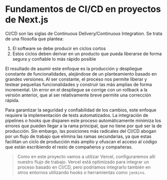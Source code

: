 # Fundamentos de CI/CD en proyectos de Next.js

CI/CD son las siglas de Continuous Delivery/Continuous Integration. Se trata de una filosofía que plantea:

1. El software se debe producir en ciclos cortos
1. Estos ciclos deben derivar en un producto que pueda liberarse de forma segura y confiable lo más rápido posible

El resultado de asumir este enfoque es la producción y despliegue constante de funcionalidades, alejándose de un planteamiento basado en grandes versiones. Al ser constante, el proceso nos permite liberar y testear pequeñas funcionalidades y construir las más amplias de forma incremental. Un error en el despliegue se corrige con un rollback a la versión anterior, que al ser relativamente breve permite una corrección rápida.

Para garantizar la seguridad y confiabilidad de los cambios, este enfoque requiere la implementación de tests automatizados. La integración de pipelines o hooks que disparen este proceso automáticamente minimiza los errores que pueden llegar a la rama principal, que no tiene por qué ser la de producción. Sin embargo, las posiciones más radicales del CI/CD abogan por un flujo de trabajo que elimina las ramas secundarias, ya que estas facilitan un ciclo de producción más amplio y ofuscan el acceso al código que están escribiendo el resto de compañeros y compañeras.

> Como en este proyecto vamos a utilizar Vercel, configuraremos allí nuestro flujo de trabajo. Vercel está optimizado para integrar un proceso basado en CI/CD, pero podríamos integrarlo también en otros entornos utilizando hooks o herramientas como `jenkins`.
